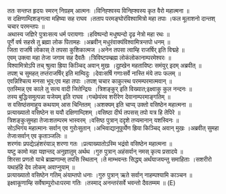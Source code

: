 

  
ततः सन्तप्त हृदयः स्मरन् निग्रहम् आत्मनः ।विनिह्श्वस्य विनिह्श्वस्य कृत वैरो महात्मना  ॥   
स दक्षिणाम्दिशङ्गत्वा महिष्या सह राघव ।तताप परमङ्घोरंविश्वामित्रो महा तपाः ।फल मूलाशनो दान्तश् चचार परमन्तपः  ॥   
अथास्य जज्ञिरे पुत्राःसत्य धर्म परायणाः ।हविष्पन्दो मधुष्पन्दो दृढ नेत्रो महा रथः  ॥   
पूर्णे वर्ष सहस्रे तु ब्रह्मा लोक पितामहः ।अब्रवीन् मधुरंवाक्यंविश्वामित्रन्तपो धनम्  ॥   
जिता राजर्षि लोकास् ते तपसा कुशिकात्मज ।अनेन तपसा त्वाम्हि राजर्षिर् इति विद्महे  ॥   
एवम् उक्त्वा महा तेजा जगाम सह दैवतैः ।त्रिविष्टपम्ब्रह्म लोकंलोकानाम्परमेश्वरः  ॥   
विश्वामित्रोऽपि तच् श्रुत्वा ह्रिया किञ्चिद् अवान् मुखः ।दुह्खेन महताविष्टः समंयुर् इदम् अब्रवीत्  ॥   
तपश् च सुमहत् तप्तंराजर्षिर् इति माम्विदुः ।देवाःसर्षि गणाःसर्वे नास्ति मंये तपः फलम्  ॥   
एवन्निश्चित्य मनसा भूय;एव महा तपाः ।तपश् चचार काकुत्स्थ परमम्परमात्मवान्  ॥   
एतस्मिन्न् एव काले तु सत्य वादी जितेन्द्रियः ।त्रिशङ्कुर् इति विख्यात;इक्ष्वाकु कुल नन्दनः  ॥   
तस्य बुद्धिःसमुत्पन्ना यजेयम् इति राघव ।गच्छेयंस्व शरीरेण देवानाम्परमाङ्गतिम्  ॥   
स वसिष्ठंसमाहूय कथयाम् आस चिन्तितम् ।अशक्यम् इति चाप्य् उक्तो वसिष्ठेन महात्मना  ॥   
प्रत्याख्यातो वसिष्ठेन स ययौ दक्षिणाम्दिशम् ।वसिष्ठा दीर्घ तपसस् तपो यत्र हि तेपिरे  ॥   
त्रिशङ्कुःसुमहा तेजाःशतम्परम भास्वरम् ।वसिष्ठ पुत्रान् ददृशे तप्यमानान् यशस्विनः  ॥   
सोऽभिगंय महात्मानः सर्वान् एव गुरोःसुतान् ।अभिवाद्यानुपूर्व्येण ह्रिया किञ्चिद् अवान् मुखः ।अब्रवीत् सुमहा तेजाःसर्वान् एव कृताञ्जलिः  ॥   
शरणंवः प्रपद्येऽहंशरंयाञ् शरणा गतः ।प्रत्याख्यातोऽस्मि भद्रंवो वसिष्ठेन महात्मना  ॥   
यष्टु कामो महा यज्ञन्तद् अनुज्ञातुम् अर्थथ ।गुरु पुत्रान् अहंसर्वान् नमस् कृत्य प्रसादये  ॥   
शिरसा प्रणतो याचे ब्राह्मणाम्स् तपसि स्थितान् ।ते माम्भवन्तः सिद्ध्य् अर्थंयाजयन्तु समाहिताः ।सशरीरो यथाहंहि देव लोकम् अवाप्नुयाम्  ॥   
प्रत्याख्यातो वसिष्ठेन गतिम् अंयाम्तपो धनाः ।गुरु पुत्रान् ऋते सर्वान् नाहम्पश्यामि काञ्चन  ॥   
इक्ष्वाकूणाम्हि सर्वेषाम्पुरोधाःपरमा गतिः ।तस्माद् अनन्तरंसर्वे भवन्तो दैवतम्मम  ॥ (E)  
